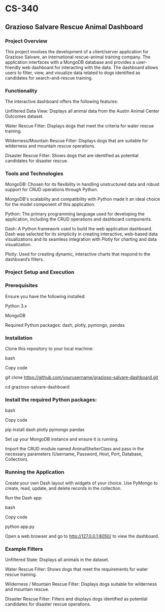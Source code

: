 # CS-340

## Grazioso Salvare Rescue Animal Dashboard
### Project Overview

This project involves the development of a client/server application for Grazioso Salvare, an international rescue-animal training company. The application interfaces with a MongoDB database and provides a user-friendly web dashboard for interacting with the data. The dashboard allows users to filter, view, and visualize data related to dogs identified as candidates for search-and-rescue training.



### Functionality

The interactive dashboard offers the following features:

Unfiltered Data View: Displays all animal data from the Austin Animal Center Outcomes dataset.

Water Rescue Filter: Displays dogs that meet the criteria for water rescue training.

Wilderness/Mountain Rescue Filter: Displays dogs that are suitable for wilderness and mountain rescue operations.

Disaster Rescue Filter: Shows dogs that are identified as potential candidates for disaster rescue.



### Tools and Technologies

MongoDB: Chosen for its flexibility in handling unstructured data and robust support for CRUD operations through Python.

MongoDB's scalability and compatibility with Python made it an ideal choice for the model component of this application.

Python: The primary programming language used for developing the application, including the CRUD operations and dashboard components.

Dash: A Python framework used to build the web application dashboard. Dash was selected for its simplicity in creating interactive, web-based data visualizations and its seamless integration with Plotly for charting and data visualization.

Plotly: Used for creating dynamic, interactive charts that respond to the dashboard’s filters.



### Project Setup and Execution


### Prerequisites

Ensure you have the following installed:

Python 3.x

MongoDB

Required Python packages: dash, plotly, pymongo, pandas


### Installation

Clone this repository to your local machine:

bash

Copy code

git clone https://github.com/yourusername/grazioso-salvare-dashboard.git

cd grazioso-salvare-dashboard



### Install the required Python packages:

bash

Copy code

pip install dash plotly pymongo pandas

Set up your MongoDB instance and ensure it is running.

Import the CRUD module named AnimalShelterClass and pass in the necessary parameters (Username, Password, Host, Port, Database, Collection).



### Running the Application

Create your own Dash layout with widgets of your choice. Use PyMongo to create, read, update, and delete records in the collection.

Run the Dash app:

bash

Copy code

python app.py

Open a web browser and go to http://127.0.0.1:8050/ to view the dashboard.



### Example Filters

Unfiltered State: Displays all animals in the dataset.

Water Rescue Filter: Shows dogs that meet the requirements for water rescue training.

Wilderness / Mountain Rescue Filter: Displays dogs suitable for wilderness and mountain rescue.

Disaster Rescue Filter: Filters and displays dogs identified as potential candidates for disaster rescue operations.
